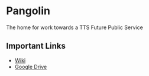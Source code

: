 Pangolin
========

The home for work towards a TTS Future Public Service

Important Links
---------------

* [Wiki](https://github.com/usagov/pangolin/wiki)
* [Google Drive](https://drive.google.com/drive/folders/1F7aUUqleuRVMaKAuOkqf9GXr5eCz-1QH?usp=sharing)
